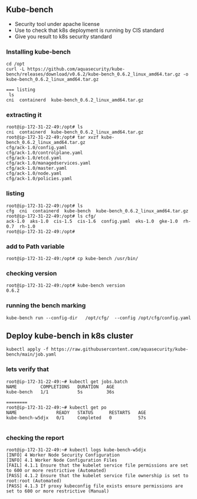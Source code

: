 ##  Kube-bench 

<ul>
    <li> Security tool under apache license  </li>
    <li> Use to check that k8s deployment is running by CIS standard   </li>
    <li>  Give you result to k8s security standard  </li>
</ul>


### Installing kube-bench 

```
cd /opt
curl -L https://github.com/aquasecurity/kube-bench/releases/download/v0.6.2/kube-bench_0.6.2_linux_amd64.tar.gz -o kube-bench_0.6.2_linux_amd64.tar.gz

=== listing 
 ls
cni  containerd  kube-bench_0.6.2_linux_amd64.tar.gz
```

### extracting it 

```
root@ip-172-31-22-49:/opt# ls
cni  containerd  kube-bench_0.6.2_linux_amd64.tar.gz
root@ip-172-31-22-49:/opt# tar xvzf kube-bench_0.6.2_linux_amd64.tar.gz 
cfg/ack-1.0/config.yaml
cfg/ack-1.0/controlplane.yaml
cfg/ack-1.0/etcd.yaml
cfg/ack-1.0/managedservices.yaml
cfg/ack-1.0/master.yaml
cfg/ack-1.0/node.yaml
cfg/ack-1.0/policies.yaml

```

### listing 

```
root@ip-172-31-22-49:/opt# ls
cfg  cni  containerd  kube-bench  kube-bench_0.6.2_linux_amd64.tar.gz
root@ip-172-31-22-49:/opt# ls cfg/
ack-1.0  aks-1.0  cis-1.5  cis-1.6  config.yaml  eks-1.0  gke-1.0  rh-0.7  rh-1.0
root@ip-172-31-22-49:/opt# 

```

### add to Path variable 

```
root@ip-172-31-22-49:/opt# cp kube-bench /usr/bin/
```

### checking version 

```
root@ip-172-31-22-49:/opt# kube-bench version 
0.6.2
```
### running the bench marking 

```
kube-bench run --config-dir   /opt/cfg/  --config /opt/cfg/config.yaml
```

## Deploy kube-bench in k8s cluster 

```
kubectl apply -f https://raw.githubusercontent.com/aquasecurity/kube-bench/main/job.yaml

```

### lets verify that 

```
root@ip-172-31-22-49:~# kubectl get jobs.batch 
NAME         COMPLETIONS   DURATION   AGE
kube-bench   1/1           5s         36s

========
root@ip-172-31-22-49:~# kubectl get po 
NAME               READY   STATUS      RESTARTS   AGE
kube-bench-w5djx   0/1     Completed   0          57s


```

### checking the report 

```
root@ip-172-31-22-49:~# kubectl logs kube-bench-w5djx 
[INFO] 4 Worker Node Security Configuration
[INFO] 4.1 Worker Node Configuration Files
[FAIL] 4.1.1 Ensure that the kubelet service file permissions are set to 600 or more restrictive (Automated)
[PASS] 4.1.2 Ensure that the kubelet service file ownership is set to root:root (Automated)
[PASS] 4.1.3 If proxy kubeconfig file exists ensure permissions are set to 600 or more restrictive (Manual)
```


